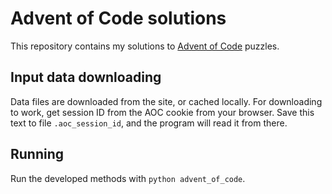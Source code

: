 # Advent of Code solutions

This repository contains my solutions to [Advent of Code](https://adventofcode.com/) puzzles.

## Input data downloading

Data files are downloaded from the site, or cached locally.
For downloading to work, get session ID from the AOC cookie from your browser.
Save this text to file `.aoc_session_id`, and the program will read it from there.

## Running

Run the developed methods with `python advent_of_code`.
